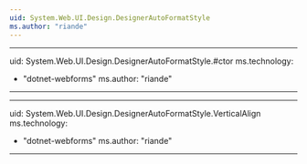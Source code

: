 ```yaml
---
uid: System.Web.UI.Design.DesignerAutoFormatStyle
ms.author: "riande"
---
```


---
uid: System.Web.UI.Design.DesignerAutoFormatStyle.#ctor
ms.technology: 
  - "dotnet-webforms"
ms.author: "riande"
---

---
uid: System.Web.UI.Design.DesignerAutoFormatStyle.VerticalAlign
ms.technology: 
  - "dotnet-webforms"
ms.author: "riande"
---
